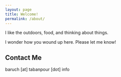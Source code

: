 ```yaml
---
layout: page
title: Welcome!
permalink: /about/
---
```


<i class="fa fa-thumbs-o-up"></i>
<p>I like the outdoors, food, and thinking about things.</p>

<p>I wonder how you wound up here. Please let me know!</p>

<h2>Contact Me</h2>
<p>baruch [at] tabanpour [dot] info</p>
